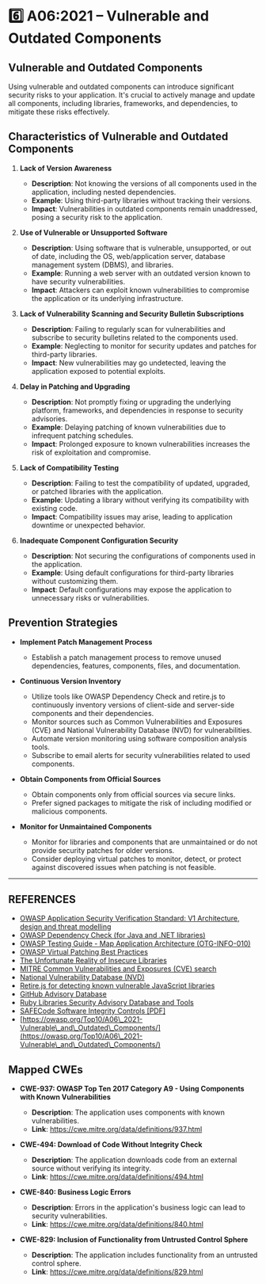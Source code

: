 # 6️⃣ A06:2021 – Vulnerable and Outdated Components

## Vulnerable and Outdated Components

Using vulnerable and outdated components can introduce significant security risks to your application. It's crucial to actively manage and update all components, including libraries, frameworks, and dependencies, to mitigate these risks effectively.

## Characteristics of Vulnerable and Outdated Components

1.  **Lack of Version Awareness**

    * **Description**: Not knowing the versions of all components used in the application, including nested dependencies.
    * **Example**: Using third-party libraries without tracking their versions.
    * **Impact**: Vulnerabilities in outdated components remain unaddressed, posing a security risk to the application.


2.  **Use of Vulnerable or Unsupported Software**

    * **Description**: Using software that is vulnerable, unsupported, or out of date, including the OS, web/application server, database management system (DBMS), and libraries.
    * **Example**: Running a web server with an outdated version known to have security vulnerabilities.
    * **Impact**: Attackers can exploit known vulnerabilities to compromise the application or its underlying infrastructure.


3.  **Lack of Vulnerability Scanning and Security Bulletin Subscriptions**

    * **Description**: Failing to regularly scan for vulnerabilities and subscribe to security bulletins related to the components used.
    * **Example**: Neglecting to monitor for security updates and patches for third-party libraries.
    * **Impact**: New vulnerabilities may go undetected, leaving the application exposed to potential exploits.


4.  **Delay in Patching and Upgrading**

    * **Description**: Not promptly fixing or upgrading the underlying platform, frameworks, and dependencies in response to security advisories.
    * **Example**: Delaying patching of known vulnerabilities due to infrequent patching schedules.
    * **Impact**: Prolonged exposure to known vulnerabilities increases the risk of exploitation and compromise.


5.  **Lack of Compatibility Testing**

    * **Description**: Failing to test the compatibility of updated, upgraded, or patched libraries with the application.
    * **Example**: Updating a library without verifying its compatibility with existing code.
    * **Impact**: Compatibility issues may arise, leading to application downtime or unexpected behavior.


6. **Inadequate Component Configuration Security**
   * **Description**: Not securing the configurations of components used in the application.
   * **Example**: Using default configurations for third-party libraries without customizing them.
   * **Impact**: Default configurations may expose the application to unnecessary risks or vulnerabilities.

## Prevention Strategies

*   **Implement Patch Management Process**

    * Establish a patch management process to remove unused dependencies, features, components, files, and documentation.


*   **Continuous Version Inventory**

    * Utilize tools like OWASP Dependency Check and retire.js to continuously inventory versions of client-side and server-side components and their dependencies.
    * Monitor sources such as Common Vulnerabilities and Exposures (CVE) and National Vulnerability Database (NVD) for vulnerabilities.
    * Automate version monitoring using software composition analysis tools.
    * Subscribe to email alerts for security vulnerabilities related to used components.


*   **Obtain Components from Official Sources**

    * Obtain components only from official sources via secure links.
    * Prefer signed packages to mitigate the risk of including modified or malicious components.


* **Monitor for Unmaintained Components**
  * Monitor for libraries and components that are unmaintained or do not provide security patches for older versions.
  * Consider deploying virtual patches to monitor, detect, or protect against discovered issues when patching is not feasible.



***

## REFERENCES

* [OWASP Application Security Verification Standard: V1 Architecture, design and threat modelling](https://owasp.org/www-project-application-security-verification-standard)
* [OWASP Dependency Check (for Java and .NET libraries)](https://owasp.org/www-project-dependency-check)
* [OWASP Testing Guide - Map Application Architecture (OTG-INFO-010)](https://owasp.org/www-project-web-security-testing-guide/latest/4-Web\_Application\_Security\_Testing/01-Information\_Gathering/10-Map\_Application\_Architecture)
* [OWASP Virtual Patching Best Practices](https://owasp.org/www-community/Virtual\_Patching\_Best\_Practices)
* [The Unfortunate Reality of Insecure Libraries](https://cdn2.hubspot.net/hub/203759/file-1100864196-pdf/docs/Contrast\_-\_Insecure\_Libraries\_2014.pdf)
* [MITRE Common Vulnerabilities and Exposures (CVE) search](https://www.cvedetails.com/version-search.php)
* [National Vulnerability Database (NVD)](https://nvd.nist.gov/)
* [Retire.js for detecting known vulnerable JavaScript libraries](https://github.com/retirejs/retire.js/)
* [GitHub Advisory Database](https://github.com/advisories)
* [Ruby Libraries Security Advisory Database and Tools](https://rubysec.com/)
* [SAFECode Software Integrity Controls \[PDF\]](https://safecode.org/publication/SAFECode\_Software\_Integrity\_Controls0610.pdf)
* [https://owasp.org/Top10/A06\_2021-Vulnerable\_and\_Outdated\_Components/](https://owasp.org/Top10/A06\_2021-Vulnerable\_and\_Outdated\_Components/)

## Mapped CWEs

*   **CWE-937: OWASP Top Ten 2017 Category A9 - Using Components with Known Vulnerabilities**

    * **Description**: The application uses components with known vulnerabilities.
    * **Link**: https://cwe.mitre.org/data/definitions/937.html


*   **CWE-494: Download of Code Without Integrity Check**

    * **Description**: The application downloads code from an external source without verifying its integrity.
    * **Link**: https://cwe.mitre.org/data/definitions/494.html


*   **CWE-840: Business Logic Errors**

    * **Description**: Errors in the application's business logic can lead to security vulnerabilities.
    * **Link**: https://cwe.mitre.org/data/definitions/840.html


* **CWE-829: Inclusion of Functionality from Untrusted Control Sphere**
  * **Description**: The application includes functionality from an untrusted control sphere.
  * **Link**: https://cwe.mitre.org/data/definitions/829.html

